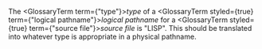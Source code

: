  



The <GlossaryTerm  term={"type"}><i>type</i></GlossaryTerm> of a <GlossaryTerm styled={true} term={"logical pathname"}><i>logical pathname</i></GlossaryTerm> for a <GlossaryTerm styled={true} term={"source file"}><i>source file</i></GlossaryTerm> is "LISP". This should be translated into whatever type is appropriate in a physical pathname. 



